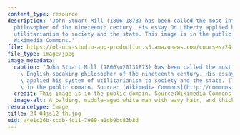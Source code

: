 ```yaml
---
content_type: resource
description: 'John Stuart Mill (1806-1873) has been called the most influential English-speaking
  philosopher of the nineteenth century. His essay On Liberty applied his system of
  utilitarianism to society and the state. This image is in the public domain. Source:
  Wikimedia Commons.'
file: https://ol-ocw-studio-app-production.s3.amazonaws.com/courses/24-04j-justice-spring-2012/a4e1c26bccdb4c117989a1db9bc83b8d_24-04js12-th.jpg
file_type: image/jpeg
image_metadata:
  caption: "John Stuart Mill (1806\u20131873) has been called the most influential\
    \ English-speaking philosopher of the nineteenth century. His essay _On Liberty_\
    \ applied his system of utilitarianism to society and the state. (This image is\
    \ in the public domain. Source: [Wikimedia Commons](http://commons.wikimedia.org/wiki/File:JohnStuartMill.jpg).)"
  credit: This image is in the public domain. Source:Wikimedia Commons.
  image-alt: A balding, middle-aged white man with wavy hair, and thick sideburns.
resourcetype: Image
title: 24-04js12-th.jpg
uid: a4e1c26b-ccdb-4c11-7989-a1db9bc83b8d
---
```

